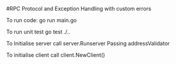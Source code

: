 #RPC Protocol and Exception Handling with custom errors

To run code:
go run main.go

To run unit test
go test ./..

To Initialise server
call server.Runserver Passing addressValidator

To initialise client
call client.NewClient()

